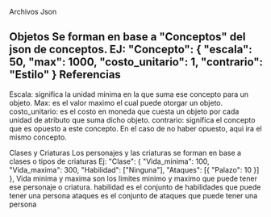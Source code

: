 Archivos Json

Objetos
Se forman en base a "Conceptos" del json de conceptos.
EJ:
  "Concepto": {
    "escala": 50,
    "max": 1000,
    "costo_unitario": 1,
    "contrario": "Estilo"
  }
Referencias
-----------
Escala: significa la unidad minima en la que suma ese concepto para un objeto.
Max: es el valor maximo el cual puede otorgar un objeto.
costo_unitario: es el costo en moneda que cuesta un objeto por cada unidad de atributo que suma dicho objeto.
contrario: significa el concepto que es opuesto a este concepto. En el caso de no haber opuesto, aqui ira el mismo concepto.


Clases y Criaturas
Los personajes y las criaturas se forman en base a clases o tipos de criaturas
Ej:
  "Clase": {
    "Vida_minima": 100,
    "Vida_maxima": 300,
    "Habilidad": ["Ninguna"],
    "Ataques": [{ "Palazo": 10 }]
  },
Vida minima y maxima son los limites minimo y maximo que puede tener ese personaje o criatura.
habilidad es el conjunto de habilidades que puede tener una persona
ataques es el conjunto de ataques que puede tener una persona
